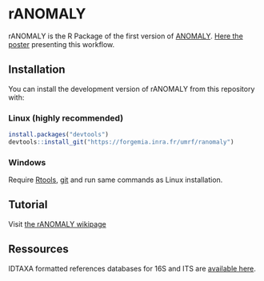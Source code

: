 
<!-- README.md is generated from README.Rmd. Please edit that file -->

# rANOMALY

<!-- badges: start -->

<!-- [![Lifecycle: experimental](https://img.shields.io/badge/lifecycle-experimental-orange.svg)](https://www.tidyverse.org/lifecycle/#experimental) -->

<!-- badges: end -->

rANOMALY is the R Package of the first version of
[ANOMALY](https://forgemia.inra.fr/umrf/anomaly). [Here the
poster](https://prodinra.inra.fr/ft?id=%7BE7948F41-44A8-4F76-898D-92DDE09E40B9%7D&original=true)
presenting this workflow.

## Installation

You can install the development version of rANOMALY from this repository
with:

### Linux (highly recommended)

``` r
install.packages("devtools")
devtools::install_git("https://forgemia.inra.fr/umrf/ranomaly")
```

### Windows

Require [Rtools](https://cran.r-project.org/bin/windows/Rtools/),
[git](https://git-scm.com/download/win) and run same commands as Linux
installation.

## Tutorial

Visit [the rANOMALY
wikipage](https://forgemia.inra.fr/umrf/ranomaly/-/wikis/rANOMALY-wiki)

## Ressources
  
IDTAXA formatted references databases for 16S and ITS are [available
here](https://frama.link/anomaly_idtaxa_dbs).
